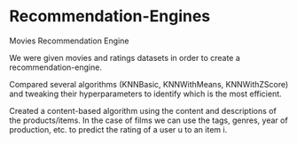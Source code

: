 # Recommendation-Engines
Movies Recommendation Engine

We were given movies and ratings datasets in order to create a recommendation-engine.

Compared several algorithms (KNNBasic, KNNWithMeans, KNNWithZScore) and tweaking their hyperparameters to identify which is the most efficient.

Created a content-based algorithm using the content and descriptions of the products/items. In the case of films we can use the tags, genres, year of production, etc. to predict the rating of a user u to an item i.
